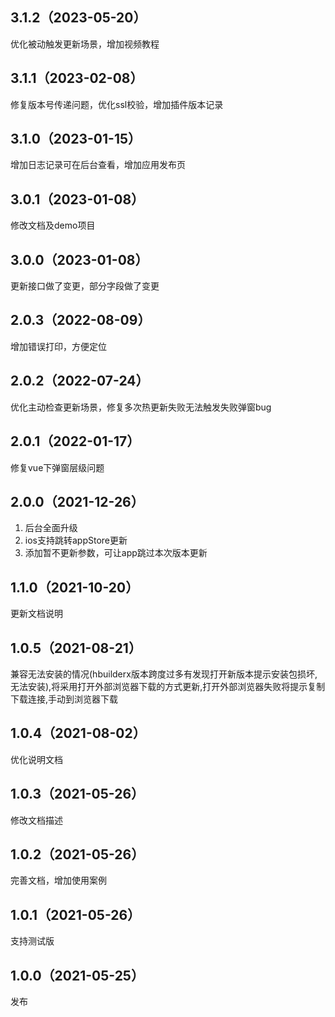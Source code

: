 ## 3.1.2（2023-05-20）
优化被动触发更新场景，增加视频教程
## 3.1.1（2023-02-08）
修复版本号传递问题，优化ssl校验，增加插件版本记录
## 3.1.0（2023-01-15）
增加日志记录可在后台查看，增加应用发布页
## 3.0.1（2023-01-08）
修改文档及demo项目
## 3.0.0（2023-01-08）
更新接口做了变更，部分字段做了变更
## 2.0.3（2022-08-09）
增加错误打印，方便定位
## 2.0.2（2022-07-24）
优化主动检查更新场景，修复多次热更新失败无法触发失败弹窗bug
## 2.0.1（2022-01-17）
修复vue下弹窗层级问题
## 2.0.0（2021-12-26）
1. 后台全面升级
2. ios支持跳转appStore更新
3. 添加暂不更新参数，可让app跳过本次版本更新
## 1.1.0（2021-10-20）
更新文档说明
## 1.0.5（2021-08-21）
兼容无法安装的情况(hbuilderx版本跨度过多有发现打开新版本提示安装包损坏,无法安装),将采用打开外部浏览器下载的方式更新,打开外部浏览器失败将提示复制下载连接,手动到浏览器下载
## 1.0.4（2021-08-02）
优化说明文档
## 1.0.3（2021-05-26）
修改文档描述
## 1.0.2（2021-05-26）
完善文档，增加使用案例
## 1.0.1（2021-05-26）
支持测试版
## 1.0.0（2021-05-25）
发布
